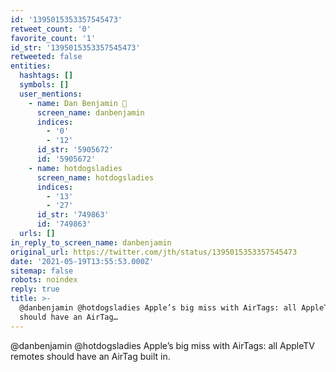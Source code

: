 ```yaml
---
id: '1395015353357545473'
retweet_count: '0'
favorite_count: '1'
id_str: '1395015353357545473'
retweeted: false
entities:
  hashtags: []
  symbols: []
  user_mentions:
    - name: Dan Benjamin 👻
      screen_name: danbenjamin
      indices:
        - '0'
        - '12'
      id_str: '5905672'
      id: '5905672'
    - name: hotdogsladies
      screen_name: hotdogsladies
      indices:
        - '13'
        - '27'
      id_str: '749863'
      id: '749863'
  urls: []
in_reply_to_screen_name: danbenjamin
original_url: https://twitter.com/jth/status/1395015353357545473
date: '2021-05-19T13:55:53.000Z'
sitemap: false
robots: noindex
reply: true
title: >-
  @danbenjamin @hotdogsladies Apple’s big miss with AirTags: all AppleTV remotes
  should have an AirTag…
---
```


@danbenjamin @hotdogsladies Apple’s big miss with AirTags: all AppleTV remotes should have an AirTag built in.